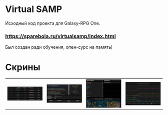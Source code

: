 # Virtual SAMP
Исходный код проекта для Galaxy-RPG One.<br />
### https://sparebola.ru/virtualsamp/index.html
Был создан ради обучения, опен-сурс на память) <br />
# Скрины
<p align="center">
  <table>
  <tr>
      <td><img src="https://raw.githubusercontent.com/sparebola/virtualsamppublic/master/readme/player.png" /></td>
      <td><img src="https://raw.githubusercontent.com/sparebola/virtualsamppublic/master/readme/server.png" /></td>
      <td><img src="https://raw.githubusercontent.com/sparebola/virtualsamppublic/master/readme/gangzone.png" /></td>
      <td><img src="https://raw.githubusercontent.com/sparebola/virtualsamppublic/master/readme/gangzonechart.png" /></td>
  </tr>   
</table>
</p>
